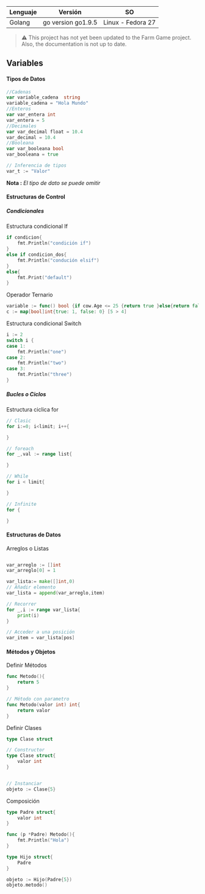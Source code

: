 | Lenguaje | Versión              | SO                |
| -------- | --------------       | ----------------- |
| Golang   | go version go1.9.5   | Linux - Fedora 27 |

> :warning: This project has not yet been updated to the Farm Game project. Also, the documentation is not up to date.

## Variables
#### Tipos de Datos
```go
//Cadenas
var variable_cadena  string 
variable_cadena = "Hola Mundo"
//Enteros
var var_entera int
var_entera = 5
//Decimales
var var_decimal float = 10.4
var_decimal = 10.4
//Booleana
var var_booleana bool
var_booleana = true

// Inferencia de tipos
var_t := "Valor"
```
**Nota :** *El tipo de dato se puede omitir* 

#### Estructuras de Control

##### Condicionales
Estructura condicional If
```go
if condicion{
    fmt.Println("condición if")
}
else if condicion_dos{
    fmt.Println("condución elsif")
}
else{
    fmt.Print("default")
}
```

Operador Ternario
```go
variable := func() bool {if cow.Age <= 25 {return true }else{return false}}()
c := map[bool]int{true: 1, false: 0} [5 > 4]
```

Estructura condicional Switch
```go
i := 2
switch i {
case 1:
    fmt.Println("one")
case 2:
    fmt.Println("two")
case 3:
    fmt.Println("three")
}
```

##### Bucles o Ciclos
Estructura ciclica for

```go
// Clasic
for i:=0; i<limit; i++{

}

// foreach
for _,val := range list{

}

// While
for i < limit{

}

// Infinite
for {

}

```

#### Estructuras de Datos
Arreglos o Listas
```go

var_arreglo := []int
var_arreglo[0] = 1

var_lista:= make([]int,0)
// Añadir elemento
var_lista = append(var_arreglo,item)

// Recorrer
for _,i := range var_lista{
    print(i)
}

// Acceder a una posición
var_item = var_lista[pos]
```
#### Métodos y Objetos
Definir Métodos
```go
func Metodo(){
    return 5
}

// Método con parametro
func Metodo(valor int) int{
    return valor
}
```

Definir Clases
```go
type Clase struct

// Constructor
type Clase struct{
    valor int
}


// Instanciar
objeto := Clase{5}
```

Composición
```go
type Padre struct{
    valor int
}

func (p *Padre) Metodo(){
    fmt.Println("Hola")
}

type Hijo struct{
    Padre
}

objeto := Hijo(Padre{5})
objeto.metodo()
```
